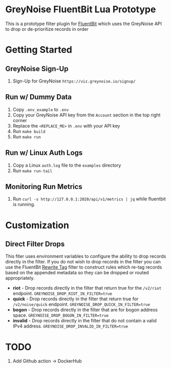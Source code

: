 # GreyNoise FluentBit Lua Prototype
This is a prototype filter plugin for [FluentBit](https://fluentbit.io/) which uses the GreyNoise API to drop or de-prioritize records in order

# Getting Started

## GreyNoise Sign-Up
1. Sign-Up for GreyNoise `https://viz.greynoise.io/signup/`

## Run w/ Dummy Data
1. Copy `.env_example` to `.env`
1. Copy your GreyNoise API key from the `Account` section in the top right corner
1. Replace the `<REPLACE_ME>` in `.env` with your API key
1. Run `make build`
1. Run `make run`

## Run w/ Linux Auth Logs
1. Copy a Linux `auth.log` file to the `examples` directory
1. Run `make run-tail`

## Monitoring Run Metrics
1. Run `curl -s http://127.0.0.1:2020/api/v1/metrics | jq` while fluentbit is running.

# Customization

## Direct Filter Drops
This fiter uses environment variables to configure the ability to drop records directly in the filter. If you do not wish to drop records in the filter you can use the FluentBit [Rewrite Tag](https://docs.fluentbit.io/manual/pipeline/filters/rewrite-tag) filter to construct rules which re-tag records based on the appended metadata so they can be dropped or routed appropriately.

* **riot** - Drop records directly in the filter that return true for the  `/v2/riot` endpoint. `GREYNOISE_DROP_RIOT_IN_FILTER=true`
* **quick** - Drop records directly in the filter that return true for `/v2/noise/quick` endpoint. `GREYNOISE_DROP_QUICK_IN_FILTER=true`
* **bogon** - Drop records directly in the filter that are for bogon address space. `GREYNOISE_DROP_BOGON_IN_FILTER=true`
* **invalid** - Drop records directly in the filter that do not contain a valid IPv4 address. `GREYNOISE_DROP_INVALID_IN_FILTER=true`

# TODO
1. Add Github action -> DockerHub
